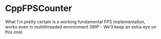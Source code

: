 # CppFPSCounter
What I'm pretty certain is a working fundamental FPS implementation, works even in multithreaded environment (WIP - We'll keep an extra eye on this one)
